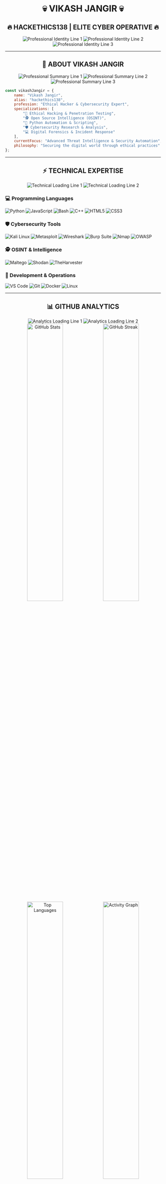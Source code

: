 <div align="center">

# 💀 VIKASH JANGIR 💀
## 🔥 HACKETHICS138 | ELITE CYBER OPERATIVE 🔥

<img src="https://readme-typing-svg.demolab.com?font=Orbitron&size=35&duration=2000&pause=1000&color=00FF41&center=true&vCenter=true&multiline=false&width=1000&height=50&lines=VIKASH+JANGIR+%7C+ETHICAL+HACKER" alt="Professional Identity Line 1" />
<img src="https://readme-typing-svg.demolab.com?font=Orbitron&size=35&duration=2000&pause=1000&color=00FF41&center=true&vCenter=true&multiline=false&width=1000&height=50&lines=HACKETHICS138+%7C+OSINT+EXPERT" alt="Professional Identity Line 2" />
<img src="https://readme-typing-svg.demolab.com?font=Orbitron&size=35&duration=2000&pause=1000&color=00FF41&center=true&vCenter=true&multiline=false&width=1000&height=50&lines=PYTHON+AUTOMATION+SPECIALIST" alt="Professional Identity Line 3" />

</div>

---

<div align="center">

## 🧠 ABOUT VIKASH JANGIR

<img src="https://readme-typing-svg.demolab.com?font=Fira+Code&size=18&duration=2000&pause=1000&color=00FFCC&center=true&vCenter=true&width=600&lines=Elite+Cyber+Security+Professional" alt="Professional Summary Line 1" />
<img src="https://readme-typing-svg.demolab.com?font=Fira+Code&size=18&duration=2000&pause=1000&color=00FFCC&center=true&vCenter=true&width=600&lines=Advanced+OSINT+Researcher" alt="Professional Summary Line 2" />
<img src="https://readme-typing-svg.demolab.com?font=Fira+Code&size=18&duration=2000&pause=1000&color=00FFCC&center=true&vCenter=true&width=600&lines=Python+Automation+Expert" alt="Professional Summary Line 3" />

</div>

```javascript
const vikashJangir = {
    name: "Vikash Jangir",
    alias: "hackethics138",
    profession: "Ethical Hacker & Cybersecurity Expert",
    specializations: [
        "🔐 Ethical Hacking & Penetration Testing",
        "🕵️ Open Source Intelligence (OSINT)",
        "🐍 Python Automation & Scripting",
        "🛡️ Cybersecurity Research & Analysis",
        "💻 Digital Forensics & Incident Response"
    ],
    currentFocus: "Advanced Threat Intelligence & Security Automation",
    philosophy: "Securing the digital world through ethical practices"
};
```

---

<div align="center">

## ⚡ TECHNICAL EXPERTISE

<img src="https://readme-typing-svg.demolab.com?font=Fira+Code&size=20&duration=2000&pause=1000&color=FF6B35&center=true&vCenter=true&width=500&lines=Loading+Arsenal..." alt="Technical Loading Line 1" />
<img src="https://readme-typing-svg.demolab.com?font=Fira+Code&size=20&duration=2000&pause=1000&color=FF6B35&center=true&vCenter=true&width=500&lines=Systems+Online+%E2%9C%85" alt="Technical Loading Line 2" />

</div>

### 💻 Programming Languages
![Python](https://img.shields.io/badge/Python-3776AB?style=for-the-badge&logo=python&logoColor=white)
![JavaScript](https://img.shields.io/badge/JavaScript-F7DF1E?style=for-the-badge&logo=javascript&logoColor=black)
![Bash](https://img.shields.io/badge/Bash-4EAA25?style=for-the-badge&logo=gnu-bash&logoColor=white)
![C++](https://img.shields.io/badge/C++-00599C?style=for-the-badge&logo=cplusplus&logoColor=white)
![HTML5](https://img.shields.io/badge/HTML5-E34F26?style=for-the-badge&logo=html5&logoColor=white)
![CSS3](https://img.shields.io/badge/CSS3-1572B6?style=for-the-badge&logo=css3&logoColor=white)

### 🛡️ Cybersecurity Tools
![Kali Linux](https://img.shields.io/badge/Kali_Linux-557C94?style=for-the-badge&logo=kali-linux&logoColor=white)
![Metasploit](https://img.shields.io/badge/Metasploit-2596CD?style=for-the-badge&logo=metasploit&logoColor=white)
![Wireshark](https://img.shields.io/badge/Wireshark-1679A7?style=for-the-badge&logo=wireshark&logoColor=white)
![Burp Suite](https://img.shields.io/badge/Burp_Suite-FF6633?style=for-the-badge&logo=burpsuite&logoColor=white)
![Nmap](https://img.shields.io/badge/Nmap-4682B4?style=for-the-badge&logo=nmap&logoColor=white)
![OWASP](https://img.shields.io/badge/OWASP-000000?style=for-the-badge&logo=owasp&logoColor=white)

### 🕵️ OSINT & Intelligence
![Maltego](https://img.shields.io/badge/Maltego-1F4E79?style=for-the-badge&logo=maltego&logoColor=white)
![Shodan](https://img.shields.io/badge/Shodan-DC382D?style=for-the-badge&logo=shodan&logoColor=white)
![TheHarvester](https://img.shields.io/badge/TheHarvester-000000?style=for-the-badge&logo=theharvester&logoColor=white)

### 🔧 Development & Operations
![VS Code](https://img.shields.io/badge/VS_Code-007ACC?style=for-the-badge&logo=visual-studio-code&logoColor=white)
![Git](https://img.shields.io/badge/Git-F05032?style=for-the-badge&logo=git&logoColor=white)
![Docker](https://img.shields.io/badge/Docker-2496ED?style=for-the-badge&logo=docker&logoColor=white)
![Linux](https://img.shields.io/badge/Linux-FCC624?style=for-the-badge&logo=linux&logoColor=black)

---

<div align="center">

## 📊 GITHUB ANALYTICS

<img src="https://readme-typing-svg.demolab.com?font=Fira+Code&size=18&duration=2000&pause=1000&color=00FF88&center=true&vCenter=true&width=500&lines=Analyzing+Performance..." alt="Analytics Loading Line 1" />
<img src="https://readme-typing-svg.demolab.com?font=Fira+Code&size=18&duration=2000&pause=1000&color=00FF88&center=true&vCenter=true&width=500&lines=Data+Compiled+%E2%9C%85" alt="Analytics Loading Line 2" />

</div>

<div align="center">

<img src="https://github-readme-stats.vercel.app/api?username=Hackethics138&show_icons=true&theme=dark&hide_border=true&bg_color=0D1117&title_color=00FF41&icon_color=00FF41&text_color=FFFFFF" alt="GitHub Stats" width="48%" />
<img src="https://github-readme-streak-stats.herokuapp.com?user=Hackethics138&theme=dark&hide_border=true&background=0D1117&stroke=00FF41&ring=00FF41&fire=FF6B35&currStreakLabel=00FF41" alt="GitHub Streak" width="48%" />

<img src="https://github-readme-stats.vercel.app/api/top-langs/?username=Hackethics138&layout=compact&theme=dark&hide_border=true&bg_color=0D1117&title_color=00FF41&text_color=FFFFFF" alt="Top Languages" width="48%" />
<img src="https://github-readme-activity-graph.vercel.app/graph?username=Hackethics138&theme=github-dark&hide_border=true&bg_color=0D1117&color=00FF41&line=FF6B35&point=FFFFFF" alt="Activity Graph" width="48%" />

</div>

---

<div align="center">

## 🎯 CURRENT PROJECTS & OPERATIONS

<img src="https://readme-typing-svg.demolab.com?font=Fira+Code&size=20&duration=2500&pause=1000&color=FF6B35&center=true&vCenter=true&multiline=false&width=700&lines=Active+Operations+Status" alt="Projects Status Line 1" />
<img src="https://readme-typing-svg.demolab.com?font=Fira+Code&size=20&duration=2500&pause=1000&color=FF6B35&center=true&vCenter=true&multiline=false&width=700&lines=All+Projects+Operational+%F0%9F%9A%80" alt="Projects Status Line 2" />

</div>

### 🔐 Security Projects
- **Advanced OSINT Framework** - Comprehensive intelligence gathering toolkit
- **Automated Vulnerability Scanner** - Custom penetration testing suite
- **Security Monitoring Dashboard** - Real-time threat detection system
- **Incident Response Toolkit** - Digital forensics and analysis tools

### 🐍 Python Automation
- **Network Security Scripts** - Automated security monitoring
- **Data Analysis Tools** - Intelligence processing and visualization
- **API Security Testing** - Automated endpoint vulnerability assessment
- **Log Analysis Framework** - Security event correlation and analysis

### 🛡️ Research & Development
- **Threat Intelligence Platform** - Advanced threat hunting capabilities
- **Security Awareness Training** - Educational cybersecurity content
- **Open Source Contributions** - Community security tools and resources

---

<div align="center">

## 🏆 ACHIEVEMENTS & CERTIFICATIONS

<img src="https://readme-typing-svg.demolab.com?font=Fira+Code&size=18&duration=2000&pause=1000&color=FFD700&center=true&vCenter=true&width=600&lines=Professional+Achievements" alt="Achievements Line 1" />
<img src="https://readme-typing-svg.demolab.com?font=Fira+Code&size=18&duration=2000&pause=1000&color=FFD700&center=true&vCenter=true&width=600&lines=Continuous+Learning+%26+Growth" alt="Achievements Line 2" />

</div>

| 🎯 Skill Area | 📊 Proficiency | 🔥 Experience | 🏆 Level |
|---------------|-----------------|---------------|----------|
| 🔐 Ethical Hacking | ████████████ 95% | 5+ Years | Expert |
| 🕵️ OSINT Research | ████████████ 90% | 4+ Years | Expert |
| 🐍 Python Development | ███████████░ 85% | 6+ Years | Advanced |
| 🛡️ Cybersecurity | ████████████ 92% | 5+ Years | Expert |
| 💻 Penetration Testing | ███████████░ 88% | 4+ Years | Advanced |
| 🌐 Network Security | ██████████░░ 80% | 3+ Years | Intermediate |

---

<div align="center">

## 🌐 CONNECT WITH VIKASH JANGIR

<img src="https://readme-typing-svg.demolab.com?font=Fira+Code&size=20&duration=2000&pause=1000&color=00FFCC&center=true&vCenter=true&width=600&lines=Professional+Network" alt="Network Status Line 1" />
<img src="https://readme-typing-svg.demolab.com?font=Fira+Code&size=20&duration=2000&pause=1000&color=00FFCC&center=true&vCenter=true&width=600&lines=Always+Open+to+Collaborate" alt="Network Status Line 2" />

</div>

<div align="center">

### 📱 Professional Channels

[![Email](https://img.shields.io/badge/Email-D14836?style=for-the-badge&logo=gmail&logoColor=white)](mailto:officialhackethics@gmail.com)
[![Instagram](https://img.shields.io/badge/Instagram-E4405F?style=for-the-badge&logo=instagram&logoColor=white)](https://www.instagram.com/hackethics138?igsh=MWJodmEwcW44ZDR2)
[![Telegram](https://img.shields.io/badge/Telegram-2CA5E0?style=for-the-badge&logo=telegram&logoColor=white)](https://t.me/+Mx_RmPIShkEyODA9)
[![YouTube](https://img.shields.io/badge/YouTube-FF0000?style=for-the-badge&logo=youtube&logoColor=white)](https://youtube.com/@h4ckethics138?si=-sFxLLq9NjqsAGdV)
[![WhatsApp](https://img.shields.io/badge/WhatsApp-25D366?style=for-the-badge&logo=whatsapp&logoColor=white)](https://whatsapp.com/channel/0029VaDRZOK1iUxeZ2RJLU2n)

### 🎯 Follow for Cybersecurity Content

<img src="https://readme-typing-svg.demolab.com?font=Fira+Code&size=16&duration=2000&pause=1000&color=FF00FF&center=true&vCenter=true&multiline=false&width=700&lines=Daily+Cybersecurity+Tips" alt="Content Preview Line 1" />
<img src="https://readme-typing-svg.demolab.com?font=Fira+Code&size=16&duration=2000&pause=1000&color=FF00FF&center=true&vCenter=true&multiline=false&width=700&lines=Advanced+Hacking+Techniques" alt="Content Preview Line 2" />
<img src="https://readme-typing-svg.demolab.com?font=Fira+Code&size=16&duration=2000&pause=1000&color=FF00FF&center=true&vCenter=true&multiline=false&width=700&lines=OSINT+Methodologies" alt="Content Preview Line 3" />
<img src="https://readme-typing-svg.demolab.com?font=Fira+Code&size=16&duration=2000&pause=1000&color=FF00FF&center=true&vCenter=true&multiline=false&width=700&lines=Python+Security+Scripts" alt="Content Preview Line 4" />

</div>

---

<div align="center">

## 💻 TERMINAL ACCESS

<img src="https://readme-typing-svg.demolab.com?font=Courier+New&size=14&duration=1000&pause=500&color=00FF41&center=true&vCenter=true&multiline=false&width=800&lines=vikash@hackethics138:~$+whoami" alt="Terminal Session Line 1" />
<img src="https://readme-typing-svg.demolab.com?font=Courier+New&size=14&duration=1000&pause=500&color=00FF41&center=true&vCenter=true&multiline=false&width=800&lines=Vikash+Jangir+%7C+Ethical+Hacker" alt="Terminal Session Line 2" />
<img src="https://readme-typing-svg.demolab.com?font=Courier+New&size=14&duration=1000&pause=500&color=00FF41&center=true&vCenter=true&multiline=false&width=800&lines=vikash@hackethics138:~$+ls+-la+skills/" alt="Terminal Session Line 3" />
<img src="https://readme-typing-svg.demolab.com?font=Courier+New&size=14&duration=1000&pause=500&color=00FF41&center=true&vCenter=true&multiline=false&width=800&lines=drwxr-xr-x+ethical_hacking/" alt="Terminal Session Line 4" />
<img src="https://readme-typing-svg.demolab.com?font=Courier+New&size=14&duration=1000&pause=500&color=00FF41&center=true&vCenter=true&multiline=false&width=800&lines=drwxr-xr-x+osint_research/" alt="Terminal Session Line 5" />
<img src="https://readme-typing-svg.demolab.com?font=Courier+New&size=14&duration=1000&pause=500&color=00FF41&center=true&vCenter=true&multiline=false&width=800&lines=drwxr-xr-x+python_automation/" alt="Terminal Session Line 6" />
<img src="https://readme-typing-svg.demolab.com?font=Courier+New&size=14&duration=1000&pause=500&color=00FF41&center=true&vCenter=true&multiline=false&width=800&lines=drwxr-xr-x+cybersecurity/" alt="Terminal Session Line 7" />
<img src="https://readme-typing-svg.demolab.com?font=Courier+New&size=14&duration=1000&pause=500&color=00FF41&center=true&vCenter=true&multiline=false&width=800&lines=vikash@hackethics138:~$+echo+%22Ready+for+collaboration%22" alt="Terminal Session Line 8" />
<img src="https://readme-typing-svg.demolab.com?font=Courier+New&size=14&duration=1000&pause=500&color=00FF41&center=true&vCenter=true&multiline=false&width=800&lines=Ready+for+collaboration" alt="Terminal Session Line 9" />

</div>

---

<div align="center">

## ⚠️ ETHICAL DISCLAIMER

<img src="https://readme-typing-svg.demolab.com?font=Courier+New&size=16&duration=2000&pause=1000&color=FFFF00&center=true&vCenter=true&multiline=false&width=800&lines=All+activities+for+educational+purposes" alt="Ethics Statement Line 1" />
<img src="https://readme-typing-svg.demolab.com?font=Courier+New&size=16&duration=2000&pause=1000&color=FFFF00&center=true&vCenter=true&multiline=false&width=800&lines=Ethical+hacking+%26+responsible+disclosure" alt="Ethics Statement Line 2" />
<img src="https://readme-typing-svg.demolab.com?font=Courier+New&size=16&duration=2000&pause=1000&color=FFFF00&center=true&vCenter=true&multiline=false&width=800&lines=Committed+to+cybersecurity+awareness" alt="Ethics Statement Line 3" />

</div>

---

<div align="center">

**"Securing the digital world, one line of code at a time."**

<img src="https://komarev.com/ghpvc/?username=Hackethics138&color=brightgreen&style=for-the-badge&label=PROFILE+VIEWS" alt="Profile Views" />

<img src="https://readme-typing-svg.demolab.com?font=Fira+Code&size=14&duration=3000&pause=2000&color=00FF41&center=true&vCenter=true&multiline=false&width=500&lines=Thank+you+for+visiting" alt="Farewell Message Line 1" />
<img src="https://readme-typing-svg.demolab.com?font=Fira+Code&size=14&duration=3000&pause=2000&color=00FF41&center=true&vCenter=true&multiline=false&width=500&lines=Stay+secure%2C+stay+ethical" alt="Farewell Message Line 2" />

</div>
